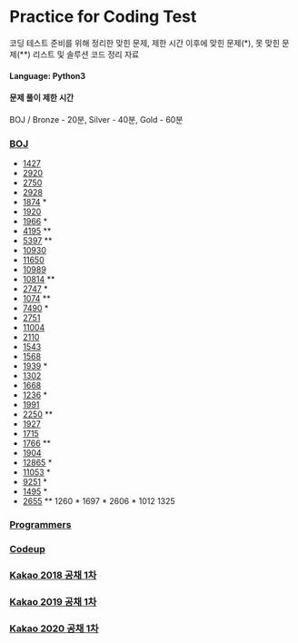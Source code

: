 # Practice for Coding Test
코딩 테스트 준비를 위해 정리한 맞힌 문제, 제한 시간 이후에 맞힌 문제\(\*\), 못 맞힌 문제(**) 리스트 및 솔루션 코드 정리 자료

#### Language: Python3

#### 문제 풀이 제한 시간
BOJ / Bronze - 20분, Silver - 40분, Gold - 60분

### [BOJ](https://www.acmicpc.net/)

- [1427](BOJ/1427.py)
- [2920](BOJ/2920.py)
- [2750](BOJ/2750.py)
- [2928](BOJ/2798.py)
- [1874](BOJ/1874.py) *
- [1920](BOJ/1920.py) 
- [1966](BOJ/1966.py) *
- [4195](BOJ/4195.py) **
- [5397](BOJ/5397.py) ** 
- [10930](BOJ/10930.py) 
- [11650](BOJ/11650.py)
- [10989](BOJ/10989.py)
- [10814](BOJ/10814.py) **
- [2747](BOJ/2747.py) *
- [1074](BOJ/1074.py) **
- [7490](BOJ/7490.py) *
- [2751](BOJ/2751.py) 
- [11004](BOJ11004.py)
- [2110](BOJ/2110.py)
- [1543](BOJ/1543.py)
- [1568](BOJ/1568.py)
- [1939](BOJ/1939.py) *
- [1302](BOJ/1302.py)
- [1668](BOJ/1668.py) 
- [1236](BOJ/1236.py) *
- [1991](BOJ/1991.py)
- [2250](BOJ/2250.py) **
- [1927](BOJ/1927.py)
- [1715](BOJ/1715.py)
- [1766](BOJ/1766.py) **
- [1904](BOJ/1904.py)
- [12865](BOJ/12865.py) *
- [11053](BOJ/11053.py) *
- [9251](BOJ/9251.py) *
- [1495](BOJ/1495.py) *
- [2655](BOJ/2655.py) **
1260 *
1697 *
2606 *
1012 
1325

### [Programmers](https://programmers.co.kr/)

### [Codeup](https://codeup.kr/problemsetsol.php)

### [Kakao 2018 공채 1차](https://tech.kakao.com/2017/09/27/kakao-blind-recruitment-round-1/)

### [Kakao 2019 공채 1차](https://tech.kakao.com/2018/09/21/kakao-blind-recruitment-for2019-round-1/)

### [Kakao 2020 공채 1차](https://tech.kakao.com/2019/10/02/kakao-blind-recruitment-2020-round1/)

